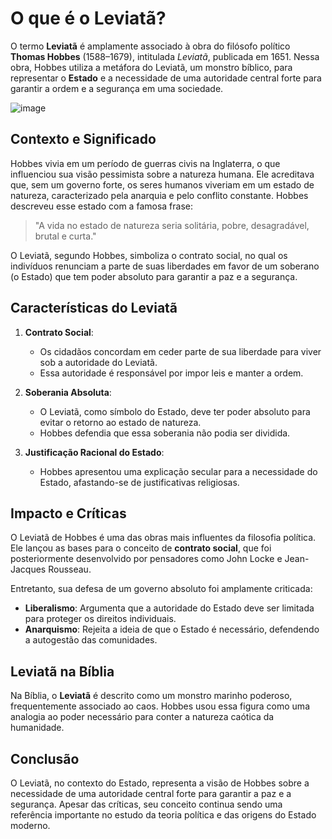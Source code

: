 # O que é o Leviatã?

O termo **Leviatã** é amplamente associado à obra do filósofo político **Thomas Hobbes** (1588–1679), intitulada *Leviatã*, publicada em 1651. Nessa obra, Hobbes utiliza a metáfora do Leviatã, um monstro bíblico, para representar o **Estado** e a necessidade de uma autoridade central forte para garantir a ordem e a segurança em uma sociedade.

![image](https://github.com/user-attachments/assets/688567fe-5584-4e1c-9e8f-f185cb6eb24a)

## Contexto e Significado

Hobbes vivia em um período de guerras civis na Inglaterra, o que influenciou sua visão pessimista sobre a natureza humana. Ele acreditava que, sem um governo forte, os seres humanos viveriam em um estado de natureza, caracterizado pela anarquia e pelo conflito constante. Hobbes descreveu esse estado com a famosa frase:

> "A vida no estado de natureza seria solitária, pobre, desagradável, brutal e curta."

O Leviatã, segundo Hobbes, simboliza o contrato social, no qual os indivíduos renunciam a parte de suas liberdades em favor de um soberano (o Estado) que tem poder absoluto para garantir a paz e a segurança.

## Características do Leviatã

1. **Contrato Social**: 
   - Os cidadãos concordam em ceder parte de sua liberdade para viver sob a autoridade do Leviatã.
   - Essa autoridade é responsável por impor leis e manter a ordem.

2. **Soberania Absoluta**: 
   - O Leviatã, como símbolo do Estado, deve ter poder absoluto para evitar o retorno ao estado de natureza.
   - Hobbes defendia que essa soberania não podia ser dividida.

3. **Justificação Racional do Estado**:
   - Hobbes apresentou uma explicação secular para a necessidade do Estado, afastando-se de justificativas religiosas.

## Impacto e Críticas

O Leviatã de Hobbes é uma das obras mais influentes da filosofia política. Ele lançou as bases para o conceito de **contrato social**, que foi posteriormente desenvolvido por pensadores como John Locke e Jean-Jacques Rousseau.

Entretanto, sua defesa de um governo absoluto foi amplamente criticada:
- **Liberalismo**: Argumenta que a autoridade do Estado deve ser limitada para proteger os direitos individuais.
- **Anarquismo**: Rejeita a ideia de que o Estado é necessário, defendendo a autogestão das comunidades.

## Leviatã na Bíblia

Na Bíblia, o **Leviatã** é descrito como um monstro marinho poderoso, frequentemente associado ao caos. Hobbes usou essa figura como uma analogia ao poder necessário para conter a natureza caótica da humanidade.

## Conclusão

O Leviatã, no contexto do Estado, representa a visão de Hobbes sobre a necessidade de uma autoridade central forte para garantir a paz e a segurança. Apesar das críticas, seu conceito continua sendo uma referência importante no estudo da teoria política e das origens do Estado moderno.
